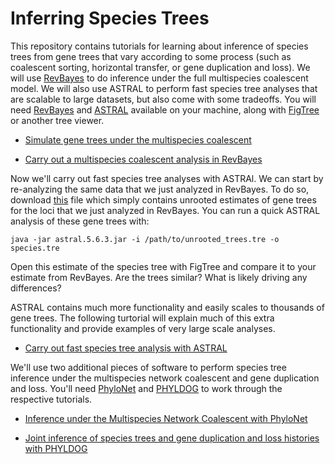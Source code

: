 # Inferring Species Trees

This repository contains tutorials for learning about inference of species trees from gene trees that vary according to some process (such as coalescent sorting, horizontal transfer, or gene duplication and loss). We will use [RevBayes](https://revbayes.github.io) to do inference under the full multispecies coalescent model. We will also use ASTRAL to perform fast species tree analyses that are scalable to large datasets, but also come with some tradeoffs. You will need [RevBayes](https://revbayes.github.io) and [ASTRAL](https://github.com/smirarab/ASTRAL#installation) available on your machine, along with [FigTree](http://tree.bio.ed.ac.uk/software/figtree/) or another tree viewer.

- [Simulate gene trees under the multispecies coalescent](https://github.com/IntroPhylogenomics/SpeciesTreeInference/blob/master/Simulate_gene_trees.md)

- [Carry out a multispecies coalescent analysis in RevBayes](https://github.com/IntroPhylogenomics/SpeciesTreeInference/blob/master/RB_MultispeciesCoalescentTutorial.md)

Now we'll carry out fast species tree analyses with ASTRAl. We can start by re-analyzing the same data that we just analyzed in RevBayes. To do so, download [this](https://github.com/IntroPhylogenomics/SpeciesTreeInference/blob/master/unrooted_trees.tre) file which simply contains unrooted estimates of gene trees for the loci that we just analyzed in RevBayes. You can run a quick ASTRAL analysis of these gene trees with:

```
java -jar astral.5.6.3.jar -i /path/to/unrooted_trees.tre -o species.tre
```
Open this estimate of the species tree with FigTree and compare it to your estimate from RevBayes. Are the trees similar? What is likely driving any differences?

ASTRAL contains much more functionality and easily scales to thousands of gene trees. The following turtorial will explain much of this extra functionality and provide examples of very large scale analyses.

- [Carry out fast species tree analysis with ASTRAL](https://github.com/smirarab/ASTRAL/blob/master/astral-tutorial.md)

We'll use two additional pieces of software to perform species tree inference under the multispecies network coalescent and gene duplication and loss. You'll need [PhyloNet](https://bioinfocs.rice.edu/phylonet) and [PHYLDOG](https://pbil.univ-lyon1.fr/software/phyldog/) to work through the respective tutorials.

- [Inference under the Multispecies Network Coalescent with PhyloNet](https://wiki.rice.edu/confluence/pages/viewpage.action?pageId=8898533#PhyloNetTutorial%28SpeciesPhylogenyInference%29-5.VisualizingaPhylogeneticNetwork)

- [Joint inference of species trees and gene duplication and loss histories with PHYLDOG](https://pbil.univ-lyon1.fr/redmine/projects/phyldogtoolt/wiki/Tutorial)
